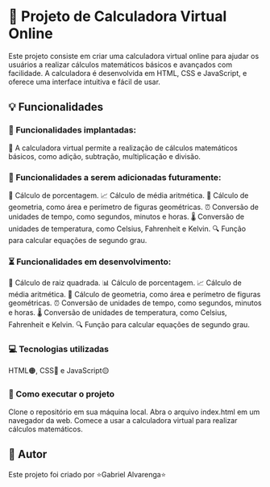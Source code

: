 # 🧮 Projeto de Calculadora Virtual Online
Este projeto consiste em criar uma calculadora virtual online para ajudar os usuários a realizar cálculos matemáticos básicos e avançados com facilidade. A calculadora é desenvolvida em HTML, CSS e JavaScript, e oferece uma interface intuitiva e fácil de usar.

## 💡 Funcionalidades

### 🚀 Funcionalidades implantadas:
🧮 A calculadora virtual permite a realização de cálculos matemáticos básicos, como adição, subtração, multiplicação e divisão.

### 🌟 Funcionalidades a serem adicionadas futuramente:
🔢 Cálculo de porcentagem.
📈 Cálculo de média aritmética.
📐 Cálculo de geometria, como área e perímetro de figuras geométricas.
⏰ Conversão de unidades de tempo, como segundos, minutos e horas.
🌡️ Conversão de unidades de temperatura, como Celsius, Fahrenheit e Kelvin.
🔍 Função para calcular equações de segundo grau.

### ⏳ Funcionalidades em desenvolvimento:
📏 Cálculo de raiz quadrada.
📊 Cálculo de porcentagem.
📈 Cálculo de média aritmética.
📐 Cálculo de geometria, como área e perímetro de figuras geométricas.
⏰ Conversão de unidades de tempo, como segundos, minutos e horas.
🌡️ Conversão de unidades de temperatura, como Celsius, Fahrenheit e Kelvin.
🔍 Função para calcular equações de segundo grau.

### 💻 Tecnologias utilizadas
HTML🟠, CSS🔵 e JavaScript🟡

### 🚀 Como executar o projeto
Clone o repositório em sua máquina local.
Abra o arquivo index.html em um navegador da web.
Comece a usar a calculadora virtual para realizar cálculos matemáticos.

## 📝 Autor
Este projeto foi criado por ⭐️Gabriel Alvarenga⭐️
